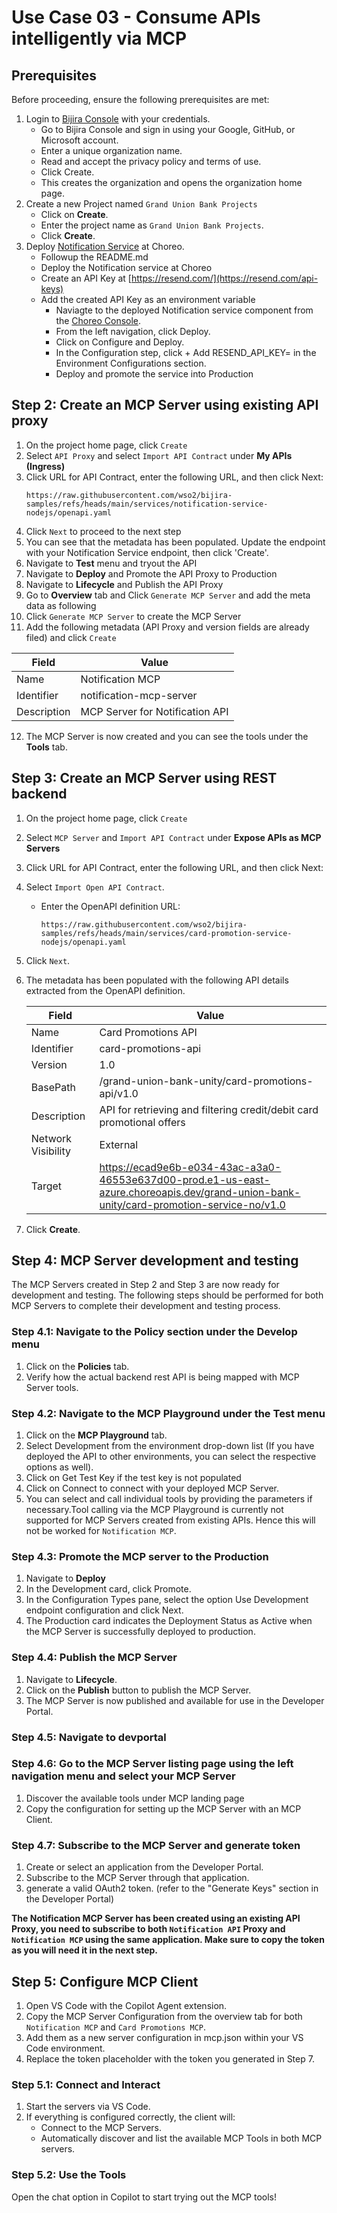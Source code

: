 # Use Case 03 - Consume APIs intelligently via MCP

## **Prerequisites**

Before proceeding, ensure the following prerequisites are met:

1. Login to [Bijira Console](https://console.bijira.dev/) with your credentials.
   - Go to Bijira Console and sign in using your Google, GitHub, or Microsoft account.
   - Enter a unique organization name.
   - Read and accept the privacy policy and terms of use.
   - Click Create.
   - This creates the organization and opens the organization home page.
2. Create a new Project named `Grand Union Bank Projects`
   - Click on **Create**.
   - Enter the project name as `Grand Union Bank Projects`.
   - Click **Create**.
3. Deploy [Notification Service](https://github.com/wso2/bijira-samples/tree/main/services/notification-service-nodejs) at Choreo.
   - Followup the README.md
   - Deploy the Notification service at Choreo
   - Create an API Key at [https://resend.com/](https://resend.com/api-keys)
   - Add the created API Key as an environment variable 
     - Naviagte to the deployed Notification service component from the [Choreo Console](https://console.choreo.dev/).
     - From the left navigation, click Deploy.
     - Click on Configure and Deploy.
     - In the Configuration step, click + Add RESEND_API_KEY=<your-api-key> in the Environment Configurations section.
     - Deploy and promote the service into Production

## Step 2: Create an MCP Server using existing API proxy
1. On the project home page, click `Create`
2. Select `API Proxy` and  select `Import API Contract` under **My APIs (Ingress)**
3. Click URL for API Contract, enter the following URL, and then click Next:
   ```
   https://raw.githubusercontent.com/wso2/bijira-samples/refs/heads/main/services/notification-service-nodejs/openapi.yaml
   ```
4. Click `Next` to proceed to the next step
5. You can see that the metadata has been populated. Update the endpoint with your Notification Service endpoint, then click 'Create'.
6. Navigate to **Test** menu and tryout the API
7. Navigate to **Deploy** and Promote the API Proxy to Production
8. Navigate to **Lifecycle** and Publish the API Proxy
9. Go to **Overview** tab and Click `Generate MCP Server` and add the meta data as following
10. Click `Generate MCP Server` to create the MCP Server
11. Add the following metadata (API Proxy  and version fields are already filed) and click `Create` 

   | Field       | Value                           |
   |-------------|---------------------------------|
   | Name        | Notification MCP                |
   | Identifier  | notification-mcp-server         |
   | Description | MCP Server for Notification API |

12. The MCP Server is now created and you can see the tools under the **Tools** tab.


## Step 3: Create an MCP Server using REST backend 

1. On the project home page, click `Create`
2. Select `MCP Server` and `Import API Contract` under **Expose APIs as MCP Servers**
2. Click URL for API Contract, enter the following URL, and then click Next:
3. Select `Import Open API Contract`.
   - Enter the OpenAPI definition URL: 
     ```
     https://raw.githubusercontent.com/wso2/bijira-samples/refs/heads/main/services/card-promotion-service-nodejs/openapi.yaml
     ```
4. Click `Next`.     
5. The metadata has been populated with the following API details extracted from the OpenAPI definition.

   | Field      | Value                                                                                                                                   |
   |------------|-----------------------------------------------------------------------------------------------------------------------------------------|
   | Name       | Card Promotions API                                                                                                                     |
   | Identifier | card-promotions-api                                                                                                                     |
   | Version    | 1.0                                                                                                                                     |
   | BasePath   | /grand-union-bank-unity/card-promotions-api/v1.0                                                                                        |
   | Description | API for retrieving and filtering credit/debit card promotional offers                                                                   |
   | Network Visibility | External                                                                                                                                |
   | Target     | https://ecad9e6b-e034-43ac-a3a0-46553e637d00-prod.e1-us-east-azure.choreoapis.dev/grand-union-bank-unity/card-promotion-service-no/v1.0 |

6. Click **Create**.

## Step 4: MCP Server development and testing
The MCP Servers created in Step 2 and Step 3 are now ready for development and testing.
The following steps should be performed for both MCP Servers to complete their development and testing process.

### Step 4.1: Navigate to the Policy section under the Develop menu
1. Click on the **Policies** tab.
2. Verify how the actual backend rest API is being mapped with MCP Server tools.


### Step 4.2: Navigate to the MCP Playground under the Test menu
1. Click on the **MCP Playground** tab. 
2. Select Development from the environment drop-down list (If you have deployed the API to other environments, you can select the respective options as well). 
3. Click on Get Test Key if the test key is not populated 
4. Click on Connect to connect with your deployed MCP Server. 
5. You can select and call individual tools by providing the parameters if necessary.Tool calling via the MCP Playground is currently not supported for MCP Servers created from existing APIs.
Hence this will not be worked for `Notification MCP`.

### Step 4.3: Promote the MCP server to the Production

1. Navigate to **Deploy**
2. In the Development card, click Promote.
3. In the Configuration Types pane, select the option Use Development endpoint configuration and click Next.
4. The Production card indicates the Deployment Status as Active when the MCP Server is successfully deployed to production.

### Step 4.4: Publish the MCP Server
1. Navigate to **Lifecycle**.
2. Click on the **Publish** button to publish the MCP Server.
3. The MCP Server is now published and available for use in the Developer Portal.

### Step 4.5: Navigate to devportal

### Step 4.6: Go to the MCP Server listing page using the left navigation menu and select your MCP Server
1. Discover the available tools under MCP landing page
2. Copy the configuration for setting up the MCP Server with an MCP Client.

### Step 4.7: Subscribe to the MCP Server and generate token
1. Create or select an application from the Developer Portal.
2. Subscribe to the MCP Server through that application.
3. generate a valid OAuth2 token. (refer to the "Generate Keys" section in the Developer Portal)

**The Notification MCP Server has been created using an existing API Proxy, you need to subscribe to both `Notification API` Proxy and `Notification MCP` using the same application.
Make sure to copy the token as you will need it in the next step.**

## Step 5: Configure MCP Client
1. Open VS Code with the Copilot Agent extension.
2. Copy the MCP Server Configuration from the overview tab for both `Notification MCP` and `Card Promotions MCP`.
3. Add them as a new server configuration in mcp.json within your VS Code environment. 
4. Replace the token placeholder with the token you generated in Step 7.

### Step 5.1: Connect and Interact
1. Start the servers via VS Code.
2. If everything is configured correctly, the client will:
   - Connect to the MCP Servers.
   - Automatically discover and list the available MCP Tools in both MCP servers.

### Step 5.2: Use the Tools
Open the chat option in Copilot to start trying out the MCP tools!




